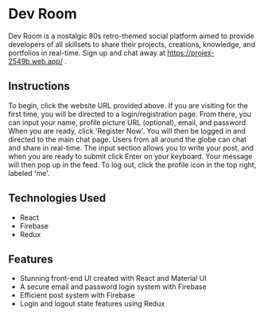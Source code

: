 # Dev Room
Dev Room is a nostalgic 80s retro-themed social platform aimed to provide developers of all skillsets to share their projects, creations, knowledge, and portfolios in real-time. Sign up and chat away at https://projex-2549b.web.app/ .

## Instructions
To begin, click the website URL provided above. If you are visiting for the first time, you will be directed to a login/registration page. From there, you can input your name, profile picture URL (optional), email, and password. When you are ready, click 'Register Now'. You will then be logged in and directed to the main chat page. Users from all around the globe can chat and share in real-time. The input section allows you to write your post, and when you are ready to submit click Enter on your keyboard. Your message will then pop up in the feed. To log out, click the profile icon in the top right, labeled 'me'.

## Technologies Used
* React
* Firebase
* Redux

## Features
* Stunning front-end UI created with React and Material UI
* A secure email and password login system with Firebase
* Efficient post system with Firebase
* Login and logout state features using Redux
